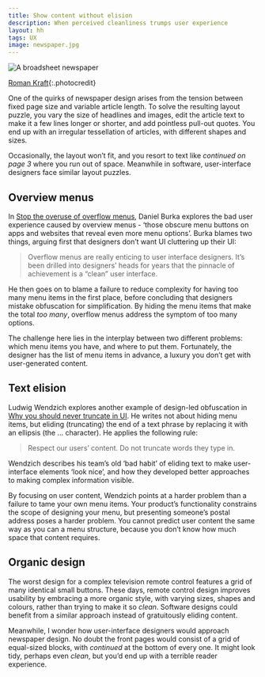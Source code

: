 ```yaml
---
title: Show content without elision
description: When perceived cleanliness trumps user experience
layout: hh
tags: UX
image: newspaper.jpg
---
```


![A broadsheet newspaper](newspaper.jpg)

[Roman Kraft](https://unsplash.com/photos/_Zua2hyvTBk){:.photocredit}

One of the quirks of newspaper design arises from the tension between fixed page size and variable article length.
To solve the resulting layout puzzle, you vary the size of headlines and images, edit the article text to make it a few lines longer or shorter, and add pointless pull-out quotes.
You end up with an irregular tessellation of articles, with different shapes and sizes.

Occasionally, the layout won’t fit, and you resort to text like _continued on page 3_ where you run out of space.
Meanwhile in software, user-interface designers face similar layout puzzles.

## Overview menus

In [Stop the overuse of overflow menus](https://www.freecodecamp.org/news/stop-the-overuse-of-overflow-menus-5caa4b54e843/),
Daniel Burka explores the bad user experience caused by overview menus -
‘those obscure menu buttons on apps and websites that reveal even more menu options’.
Burka blames two things, arguing first that designers don’t want UI cluttering up their UI:

> Overflow menus are really enticing to user interface designers.
> It’s been drilled into designers’ heads for years that the pinnacle of achievement is a “clean” user interface. 

He then goes on to blame a failure to reduce complexity for having too many menu items in the first place,
before concluding that designers mistake obfuscation for simplification.
By hiding the menu items that make the total _too many_, overflow menus address the symptom of too many options.

The challenge here lies in the interplay between two different problems: which menu items you have, and where to put them.
Fortunately, the designer has the list of menu items in advance, a luxury you don’t get with user-generated content.

## Text elision

Ludwig Wendzich explores another example of design-led obfuscation in
[Why you should never truncate in UI](https://medium.com/we-build-vend/why-you-should-never-truncate-in-ui-2823cca61d5a).
He writes not about hiding menu items, but eliding (truncating) the end of a text phrase by replacing it with an ellipsis (the … character).
He applies the following rule:

> Respect our users’ content. Do not truncate words they type in.

Wendzich describes his team’s old ‘bad habit’ of eliding text to make user-interface elements ‘look nice’,
and how they developed better approaches to making complex information visible.

By focusing on user content, Wendzich points at a harder problem than a failure to tame your own menu items.
Your product’s functionality constrains the scope of designing your menu, but presenting someone’s postal address poses a harder problem.
You cannot predict user content the same way as you can a menu structure, because you don’t know how much space that content requires.

## Organic design

The worst design for a complex television remote control features a grid of many identical small buttons.
These days, remote control design improves usability by embracing a more organic style, with varying sizes, shapes and colours, rather than trying to make it so _clean_.
Software designs could benefit from a similar approach instead of gratuitously eliding content.

Meanwhile, I wonder how user-interface designers would approach newspaper design.
No doubt the front pages would consist of a grid of equal-sized blocks, with _continued_ at the bottom of every one.
It might look tidy, perhaps even _clean_, but you’d end up with a terrible reader experience.

